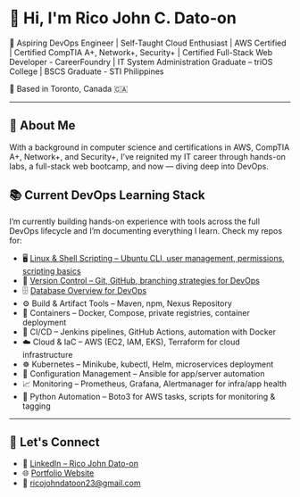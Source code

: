 # 👋 Hi, I'm Rico John C. Dato-on

🎯 Aspiring DevOps Engineer | Self-Taught Cloud Enthusiast | AWS Certified | Certified CompTIA A+, Network+, Security+ | Certified Full-Stack Web Developer - CareerFoundry | IT System Administration Graduate – triOS College | BSCS Graduate - STI Philippines

📍 Based in Toronto, Canada 🇨🇦  

---

## 🚀 About Me

With a background in computer science and certifications in AWS, CompTIA A+, Network+, and Security+, I’ve reignited my IT career through hands-on labs, a full-stack web bootcamp, and now — diving deep into DevOps.

## 📚 Current DevOps Learning Stack

I’m currently building hands-on experience with tools across the full DevOps lifecycle and I’m documenting everything I learn. Check my repos for:

- 🖥️ [Linux & Shell Scripting – Ubuntu CLI, user management, permissions, scripting basics](https://github.com/mirjSolution/Linux-Module)
- 🧠 [Version Control – Git, GitHub, branching strategies for DevOps](https://github.com/mirjSolution/Git-Module)
- 🗄️ [Database Overview for DevOps](https://github.com/mirjSolution/Database-Overview-for-DevOps)
- ⚙️ Build & Artifact Tools – Maven, npm, Nexus Repository
- 🐳 Containers – Docker, Compose, private registries, container deployment
- 🔁 CI/CD – Jenkins pipelines, GitHub Actions, automation with Docker
- ☁️ Cloud & IaC – AWS (EC2, IAM, EKS), Terraform for cloud infrastructure
- ☸️ Kubernetes – Minikube, kubectl, Helm, microservices deployment
- 🧾 Configuration Management – Ansible for app/server automation
- 📈 Monitoring – Prometheus, Grafana, Alertmanager for infra/app health
- 🐍 Python Automation – Boto3 for AWS tasks, scripts for monitoring & tagging
  
---

## 💬 Let's Connect

- 🔗 [LinkedIn – Rico John Dato-on](https://www.linkedin.com/in/rico-john-dato-on)
- 🌐 [Portfolio Website](https://ricodatoon.netlify.app)
- 📧 ricojohndatoon23@gmail.com
